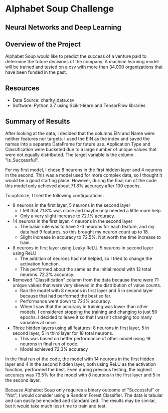# Alphabet Soup Challenge
## Neural Networks and Deep Learning

## Overview of the Project
Alphabet Soup would like to predict the success of a venture paid to determine the future decisions of the company. A machine learning model will be trained and tested on a csv with more than 34,000 organizations that have been funded in the past.

## Resources
- Data Source: charity_data.csv
- Software: Python 3.7 using Scikit-learn and TensorFlow libraries

## Summary of Results
After looking at the data, I decided that the columns EIN and Name were neither features nor targets. I used the EIN as the index and saved the names into a separate DataFrame for future use. Application Type and Classification were bucketed due to a large number of unique values that were not equally distributed. The target variable is the column "Is_Successful".

For my first model, I chose 8 neurons in the first hidden layer and 4 neurons in the second. This was a model used for more complex data, so I thought it would be a good starting place. However, during the final run of the code this model only achieved about 71.8% accuracy after 100 epochs.

To optimize, I tried the following configurations:
- 8 neurons in the first layer, 5 neurons in the second layer
  - I felt that 71.8% was close and maybe only needed a little more help.
  - Only a very slight increase to 72.1% accuracy.
- 14 neurons in the first layer, 4 neurons in the second layer
  - The basic rule was to have 2-3 neurons for each feature, and my data had 9 features, so this brought my neuron count up to 18.
  - Slight increase in accuracy to 72.5%. Not worth the time increase to train.
- 8 neurons in first layer using Leaky ReLU, 5 neurons in second layer using ReLU
  - The addition of neurons had not helped, so I tried to change the activation function.
  - This performed about the same as the initial model with 12 total neurons. 72.2% accuracy.
- Removed "Classification" column from the data because there were 71 unique values that were very skewed in the distribution of value counts.
  - Ran the model with 8 neurons in first layer and 5 in second layer because that had performed the best so far.
  - Performance went down to 72.1% accuracy.
  - When I saw that the accuracy in training was lower than other models, I considered stopping the training and changing to just 50 epochs. I decided to leave it so that I wasn't changing too many variables at once.
- Three hidden layers using all features: 8 neurons in first layer, 5 in second layer, 5 in third layer for 18 total neurons.
  - This was based on better performance of other model using 18 neurons in final run of code.
  - Model achieved 72.3% accuracy

In the final run of the code, the model with 14 neurons in the first hidden layer and 4 in the second hidden layer, both using ReLU as the activation function, performed the best. Even during previous testing, the highest accuracy was 73.5% for the model with 8 neurons in the first layer and 5 in the second layer.

Because Alphabet Soup only requires a binary outcome of "Successful" or "Not", I would consider using a Random Forest Classifier. The data is tabular and can easily be encoded and standardized. The results may be similar, but it would take much less time to train and test.
